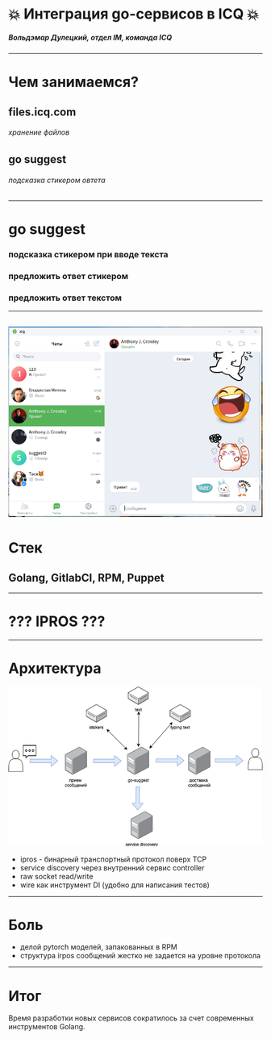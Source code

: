 # 💥 Интеграция go-сервисов в ICQ 💥

##### Вольдэмар Дулецкий, отдел IM, команда ICQ

 ----


# Чем занимаемся? 

## files.icq.com
###### хранение файлов
## go suggest
###### подсказка стикером овтета

---

# go suggest

### подсказка стикером при вводе текста
### предложить ответ стикером
### предложить ответ текстом

---

![](https://github.com/r00takaspin/icq-go/raw/master/client.png)
--- 

# Стек
## Golang, GitlabCI, RPM, Puppet

---

# ??? IPROS ???

---

# Архитектура

![](https://github.com/r00takaspin/icq-go/raw/master/services.png)

* ipros - бинарный транспортный протокол поверх TCP
* service discovery через внутренний сервис controller
* raw socket read/write
* wire как инструмент DI (удобно для написания тестов)
---

# Боль
* делой pytorch моделей, запакованных в RPM
* структура irpos сообщений жестко не задается на уровне протокола

---
# Итог

Время разработки новых сервисов сократилось за счет современных инструментов Golang.